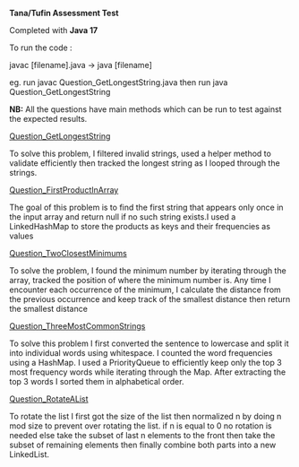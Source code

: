 **Tana/Tufin Assessment Test**

Completed with **Java 17**

To run  the code :

javac [filename].java -> java [filename]

eg. run javac Question_GetLongestString.java 
then run java Question_GetLongestString

**NB:** All the questions have main methods 
which can be run to test against the expected
results.

<ins>Question_GetLongestString

To solve this problem, I filtered invalid
strings, used a helper method to validate
efficiently then tracked the longest string 
as I looped through the strings.

<ins>Question_FirstProductInArray

The goal of this problem is to find the 
first string that appears only once in the
input array and return null if no such string
exists.I used a LinkedHashMap to store the 
products as keys and their frequencies as 
values

<ins>Question_TwoClosestMinimums

To solve the problem, I found the minimum 
number by iterating through the array, tracked
the position of where the minimum number is.
Any time I encounter each occurrence of the
minimum, I calculate the distance from the
previous occurrence and keep track of the
smallest distance then return the smallest 
distance

<ins>Question_ThreeMostCommonStrings

To solve this problem I first converted
the sentence to lowercase and split it into
individual words using whitespace. I counted
the word frequencies using a HashMap. I used
a PriorityQueue to efficiently keep only the
top 3 most frequency words while iterating 
through the Map. After extracting the top 3
words I sorted them in alphabetical order.

<ins>Question_RotateAList

To rotate the list I first got the size
of the list then normalized n by doing 
n mod size to prevent over rotating the list.
if n is equal to 0 no rotation is needed
else take the subset of last n elements to 
the front then take the subset of 
remaining elements then finally combine 
both parts into a new LinkedList.
